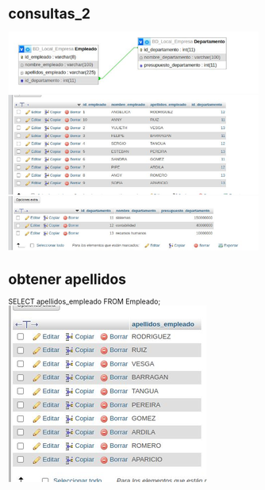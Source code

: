 # consultas_2
![competitivo1](imagen/competitivo01.jpg "competitivo 1") 
![competitivo2](imagen/competitivo02.jpg "competitivo 2") 
![competitivo3](imagen/competitivo03.jpg "competitivo 3") 


# obtener apellidos 
SELECT apellidos_empleado FROM Empleado;
![competitivo4](imagen/competitivo04.jpg "competitivo 4") 